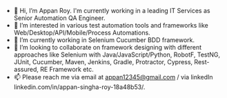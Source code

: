 - 👋 Hi, I’m Appan Roy. I'm currently working in a leading IT Services as Senior Automation QA Engineer.
- 👀 I’m interested in various test automation tools and frameworks like Web/Desktop/API/Mobile/Process Automations.
- 🌱 I’m currently working in Selenium Cucumber BDD framework.
- 💞️ I’m looking to collaborate on framework designing with different approaches like Selenium with Java/JavaScript/Python, RobotF, TestNG, JUnit, Cucumber, Maven, Jenkins, Gradle, Protractor, Cypress, Rest-assured, RE Framework etc.
- 📫 Please reach me via email at appan12345@gmail.com / via linkedIn linkedin.com/in/appan-singha-roy-18a48b53/.

<!---
appan-roy/appan-roy is a ✨ special ✨ repository because its `README.md` (this file) appears on your GitHub profile.
You can click the Preview link to take a look at your changes.
--->
